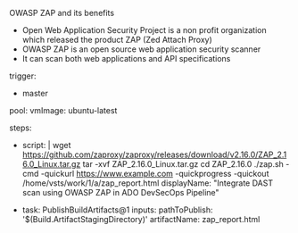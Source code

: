 OWASP ZAP and its benefits
- Open Web Application Security Project is a non profit organization which released the product ZAP (Zed Attach Proxy)
- OWASP ZAP is an open source web application security scanner
- It can scan both web applications and API specifications

trigger:
- master

pool:
  vmImage: ubuntu-latest

steps:
- script: |
      wget https://github.com/zaproxy/zaproxy/releases/download/v2.16.0/ZAP_2.16.0_Linux.tar.gz
      tar -xvf ZAP_2.16.0_Linux.tar.gz
      cd ZAP_2.16.0
      ./zap.sh -cmd -quickurl https://www.example.com -quickprogress -quickout /home/vsts/work/1/a/zap_report.html 
  displayName: "Integrate DAST scan using OWASP ZAP in ADO DevSecOps Pipeline"

- task: PublishBuildArtifacts@1
  inputs:
    pathToPublish: '$(Build.ArtifactStagingDirectory)'
    artifactName: zap_report.html


  
